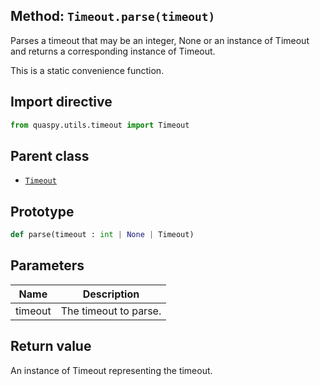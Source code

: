 ## Method: <code>Timeout.parse(timeout)</code>
Parses a timeout that may be an integer, None or an instance of Timeout and returns a corresponding instance of Timeout.

This is a static convenience function.

## Import directive
```python
from quaspy.utils.timeout import Timeout
```

## Parent class
- [<code>Timeout</code>](../Timeout.md)

## Prototype
```python
def parse(timeout : int | None | Timeout)
```

## Parameters
| <b>Name</b> | <b>Description</b> |
| ----------- | ------------------ |
| timeout | The timeout to parse. |

## Return value
An instance of Timeout representing the timeout.

